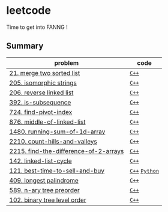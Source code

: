 # leetcode
Time to get into FANNG !

## Summary
| problem                                                                                                   | code                                                                                          |
|-----------------------------------------------------------------------------------------------------------|-----------------------------------------------------------------------------------------------|
| [21. merge two sorted list](https://leetcode.com/problems/merge-two-sorted-lists)                         | [`C++`](cpp/21-merge-two-sorted-lists/)                                                       |
| [205. isomorphic strings](https://leetcode.com/problems/isomorphic-strings/)                              | [`C++`](cpp/205-isomorphic-strings/)                                                          |
| [206. reverse linked list](https://leetcode.com/problems/reverse-linked-list/)                            | [`C++`](cpp/206-reverse-linked-list/)                                                         |
| [392. is-subsequence](https://leetcode.com/problems/is-subsequence/)                                      | [`C++`](cpp/392-is-subsequence/)                                                              |
| [724. find-pivot-index](https://leetcode.com/problems/find-pivot-index/)                                  | [`C++`](cpp/724-find-pivot-index/)                                                            |
| [876. middle-of-linked-list](https://leetcode.com/problems/middle-of-the-linked-list/)                    | [`C++`](cpp/876-middle-of-linked-list/)                                                       |
| [1480. running-sum-of-1d-array](https://leetcode.com/problems/running-sum-of-1d-array/)                   | [`C++`](cpp/1480-running-sum-of-1d-array/)                                                    |
| [2210. count-hills-and-valleys](https://leetcode.com/problems/count-hills-and-valleys-in-an-array/)       | [`C++`](cpp/2210-count-hills-and-valleys/)                                                    |
| [2215. find-the-difference-of-2-arrays](https://leetcode.com/problems/find-the-difference-of-two-arrays/) | [`C++`](cpp/2215-find-the-difference-of-2-arrays/)                                            |
| [142. linked-list-cycle](https://leetcode.com/problems/linked-list-cycle-ii/)                             | [`C++`](cpp/142-linked-list-cycle/)                                                           |
| [121. best-time-to-sell-and-buy](https://leetcode.com/problems/best-time-to-buy-and-sell-stock/)          | [`C++`](cpp/121-best-time-to-buy-and-sell/) [`Python`](python/121-best-time-to-buy-and-sell/) |
| [409. longest palindrome](https://leetcode.com/problems/longest-palindrome/)                              | [`C++`](cpp/409-longest-palindrome/)                                                          |
| [589. n-ary tree preorder](https://leetcode.com/problems/n-ary-tree-preorder-traversal/)                  | [`C++`](cpp/589-n-ary-tree-preorder/)                                                         |
| [102. binary tree level order](https://leetcode.com/problems/binary-tree-level-order-traversal/)          | [`C++`](cpp/102-binary-tree-level-order/)                                                     |